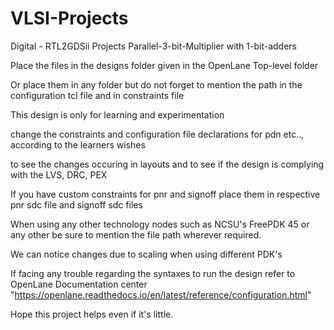 # VLSI-Projects
Digital - RTL2GDSii Projects
Parallel-3-bit-Multiplier with 1-bit-adders

Place the files in the designs folder given in the OpenLane Top-level folder

Or place them in any folder but do not forget to mention the path in the configuration tcl file and in constraints file

This design is only for learning and experimentation

change the constraints and configuration file declarations for pdn etc.., according to the learners wishes 

to see the changes occuring in layouts and to see if the design is complying with the LVS, DRC, PEX

If you have custom constraints for pnr and signoff place them in respective pnr sdc file and signoff sdc files

When using any other technology nodes such as NCSU's FreePDK 45 or any other be sure to mention the file path wherever required.

We can notice changes due to scaling when using different PDK's

If facing any trouble regarding the syntaxes to run the design refer to OpenLane Documentation center "https://openlane.readthedocs.io/en/latest/reference/configuration.html"

Hope this project helps even if it's little.
